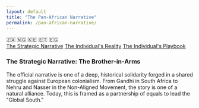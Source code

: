 ```yaml
---
layout: default
title: "The Pan-African Narrative"
permalink: /pan-african-narrative/
---
```


<div class="flag-container">
  <span title="South Africa" role="img" aria-label="South Africa Flag">🇿🇦</span>
  <span title="Nigeria" role="img" aria-label="Nigeria Flag">🇳🇬</span>
  <span title="Kenya" role="img" aria-label="Kenya Flag">🇰🇪</span>
  <span title="Ethiopia" role="img" aria-label="Ethiopia Flag">🇪🇹</span>
  <span title="Egypt" role="img" aria-label="Egypt Flag">🇪🇬</span>
</div>

<div class="master-detail-container">
  <div class="master-pane">
    <a href="#strategic" class="master-link active">The Strategic Narrative</a>
    <a href="#reality" class="master-link">The Individual's Reality</a>
    <a href="#playbook" class="master-link">The Individual's Playbook</a>
  </div>
  <div class="detail-pane">
    <div id="strategic" class="detail-content">
      <h3>The Strategic Narrative: The Brother-in-Arms</h3>
      <p>The official narrative is one of a deep, historical solidarity forged in a shared struggle against European colonialism. From Gandhi in South Africa to Nehru and Nasser in the Non-Aligned Movement, the story is one of a natural alliance. Today, this is framed as a partnership of equals to lead the "Global South."</p>
    </div>
    <div id="reality" class="detail-content" style="display:none;">
      <h3>The Individual's Reality: A Painful Dichotomy</h3>
      <p>The on-the-ground experience is a painful contradiction between historical goodwill and the present-day reality of Indian prejudice.</p>
      <ul>
        <li><strong>The Goodwill is Real:</strong> When you meet an African who is knowledgeable about history or politics, you will often encounter a deep respect for India's role in the anti-colonial movement.</li>
        <li><strong>The Friction is Real:</strong> This goodwill is constantly undermined by two factors: the complex "middleman" legacy of the diaspora in East/Southern Africa, and, most critically, the poison of racism. The lived experience of African students and professionals in India is often one of shocking racism and colorism, which is widely reported across the continent.</li>
      </ul>
    </div>
    <div id="playbook" class="detail-content" style="display:none;">
      <h3>The Individual's Playbook</h3>
      <ol>
        <li><strong>Acknowledge the Legitimacy of Grievances:</strong> Do not be defensive. When an African brings up the issue of racism in India, your first step is to listen and acknowledge the truth of their experience. To deny it is to confirm the prejudice.</li>
        <li><strong>Lean on the Shared History:</strong> Remind them (and yourself) of the powerful shared history of fighting colonialism. Frame the current racism not as an inherent part of Indian culture, but as a sickness and a <strong><a href="/indian-narrative/poison-of-racism/">betrayal</a></strong> of our own anti-colonial values.</li>
        <li><strong>Be a Walking Counter-Narrative:</strong> As an Indian, you have a duty to treat every African you meet with dignity and respect. This is not just basic decency; it is a strategic imperative to repair the damage done by our own internal failings.</li>
      </ol>
    </div>
  </div>
</div>

<script>
  const links = document.querySelectorAll('.master-link');
  const contents = document.querySelectorAll('.detail-content');

  links.forEach(link => {
    link.addEventListener('click', function(e) {
      e.preventDefault();
      const targetId = this.getAttribute('href').substring(1);

      links.forEach(l => l.classList.remove('active'));
      this.classList.add('active');

      contents.forEach(content => {
        if (content.id === targetId) {
          content.style.display = 'block';
        } else {
          content.style.display = 'none';
        }
      });
    });
  });
</script>